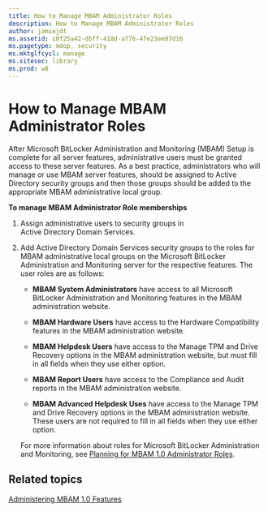 ```yaml
---
title: How to Manage MBAM Administrator Roles
description: How to Manage MBAM Administrator Roles
author: jamiejdt
ms.assetid: c0f25a42-dbff-418d-a776-4fe23ee07d16
ms.pagetype: mdop, security
ms.mktglfcycl: manage
ms.sitesec: library
ms.prod: w8
---
```



# How to Manage MBAM Administrator Roles


After Microsoft BitLocker Administration and Monitoring (MBAM) Setup is complete for all server features, administrative users must be granted access to these server features. As a best practice, administrators who will manage or use MBAM server features, should be assigned to Active Directory security groups and then those groups should be added to the appropriate MBAM administrative local group.

**To manage MBAM Administrator Role memberships**

1.  Assign administrative users to security groups in Active Directory Domain Services.

2.  Add Active Directory Domain Services security groups to the roles for MBAM administrative local groups on the Microsoft BitLocker Administration and Monitoring server for the respective features. The user roles are as follows:

    -   **MBAM System Administrators** have access to all Microsoft BitLocker Administration and Monitoring features in the MBAM administration website.

    -   **MBAM Hardware Users** have access to the Hardware Compatibility features in the MBAM administration website.

    -   **MBAM Helpdesk Users** have access to the Manage TPM and Drive Recovery options in the MBAM administration website, but must fill in all fields when they use either option.

    -   **MBAM Report Users** have access to the Compliance and Audit reports in the MBAM administration website.

    -   **MBAM Advanced Helpdesk Uses** have access to the Manage TPM and Drive Recovery options in the MBAM administration website. These users are not required to fill in all fields when they use either option.

    For more information about roles for Microsoft BitLocker Administration and Monitoring, see [Planning for MBAM 1.0 Administrator Roles](planning-for-mbam-10-administrator-roles.md).

## Related topics


[Administering MBAM 1.0 Features](administering-mbam-10-features.md)

 

 





